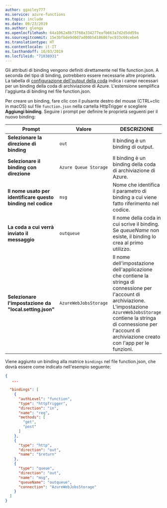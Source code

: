 ```yaml
---
author: ggailey777
ms.service: azure-functions
ms.topic: include
ms.date: 09/23/2019
ms.author: glenga
ms.openlocfilehash: 64a1062a8b73768a334277eafb663a7d2d5dd59a
ms.sourcegitcommit: 15e3bfbde9d0d7ad00b5d186867ec933c60cebe6
ms.translationtype: HT
ms.contentlocale: it-IT
ms.lasthandoff: 10/03/2019
ms.locfileid: "71838931"
---
```

Gli attributi di binding vengono definiti direttamente nel file function.json. A seconda del tipo di binding, potrebbero essere necessarie altre proprietà. La tabella di [configurazione dell'output della coda](../articles/azure-functions/functions-bindings-storage-queue.md#output---configuration) indica i campi necessari per un binding della coda di archiviazione di Azure. L'estensione semplifica l'aggiunta di binding nel file function.json. 

Per creare un binding, fare clic con il pulsante destro del mouse (CTRL+clic in macOS) sul file `function.json` nella cartella HttpTrigger e scegliere **Aggiungi binding**. Seguire i prompt per definire le proprietà seguenti per il nuovo binding:

| Prompt | Valore | DESCRIZIONE |
| -------- | ----- | ----------- |
| **Selezionare la direzione di binding** | `out` | Il binding è un binding di output. |
| **Selezionare il binding con direzione** | `Azure Queue Storage` | Il binding è un binding della coda di archiviazione di Azure. |
| **Il nome usato per identificare questo binding nel codice** | `msg` | Nome che identifica il parametro di binding a cui viene fatto riferimento nel codice. |
| **La coda a cui verrà inviato il messaggio** | `outqueue` | Il nome della coda in cui scrive il binding. Se *queueName* non esiste, il binding lo crea al primo utilizzo. |
| **Selezionare l'impostazione da "local.setting.json"** | `AzureWebJobsStorage` | Il nome dell'impostazione dell'applicazione che contiene la stringa di connessione per l'account di archiviazione. L'impostazione `AzureWebJobsStorage` contiene la stringa di connessione per l'account di archiviazione creato con l'app per le funzioni. |

Viene aggiunto un binding alla matrice `bindings` nel file function.json, che dovrà essere come indicato nell'esempio seguente:

```json
{
   ...

  "bindings": [
    {
      "authLevel": "function",
      "type": "httpTrigger",
      "direction": "in",
      "name": "req",
      "methods": [
        "get",
        "post"
      ]
    },
    {
      "type": "http",
      "direction": "out",
      "name": "$return"
    },
    {
      "type": "queue",
      "direction": "out",
      "name": "msg",
      "queueName": "outqueue",
      "connection": "AzureWebJobsStorage"
    }
  ]
}
```
